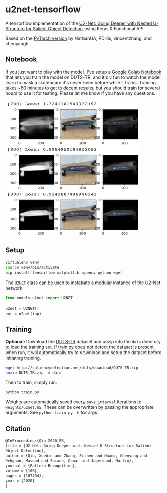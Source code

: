 # u2net-tensorflow

A tensorflow implementation of the [U2-Net: Going Deeper with Nested U-Structure for Salient Object Detection](https://arxiv.org/pdf/2005.09007.pdf) using Keras & Functional API

Based on the [PyTorch version](https://github.com/NathanUA/U-2-Net) by NathanUA, PDillis, vincentzhang, and chenyangh

## Notebook
If you just want to play with the model, I've setup a [Google Colab Notebook](https://colab.research.google.com/drive/1bGkgDBAmn7FUX_lws3OYF8Klw80ddMN7?usp=sharing) that lets you train the model on DUTS-TR, and it's v fun to watch the model learn to mask a skateboard it's never seen before while it trains. Training takes ~60 minutes to get to decent results, but you should train for several hours to use it for testing. Please let me know if you have any questions.

![Network learning skateboard](examples/grid.png)

## Setup 

```bash
virtualenv venv
source venv/bin/activate
pip install tensorflow matplotlib opencv-python wget
```

The `U2NET` class can be used to instatiate a modular instance of the U2-Net network
```python
from models.u2net import U2NET

u2net = U2NET()
out = u2net(inp)
```

## Training

**Optional:** Download the [DUTS-TR](http://saliencydetection.net/duts/#org3aad434) dataset and unzip into the `data` directory to load the training set. If [train.py](train.py) does not detect the dataset is present when run, it will automatically try to download and setup the dataset before initiating training.

```bash
wget http://saliencydetection.net/duts/download/DUTS-TR.zip
unzip DUTS-TR.zip -d data
```

Then to train, simply run:

```bash
python train.py
```

Weights are automatically saved every `save_interval` iterations to `weights/u2net.h5`. These can be overwritten by passing the appropriate arguments. See `python train.py -h` for args.

## Citation
```
@InProceedings{Qin_2020_PR,
title = {U2-Net: Going Deeper with Nested U-Structure for Salient Object Detection},
author = {Qin, Xuebin and Zhang, Zichen and Huang, Chenyang and Dehghan, Masood and Zaiane, Osmar and Jagersand, Martin},
journal = {Pattern Recognition},
volume = {106},
pages = {107404},
year = {2020}
}
```
